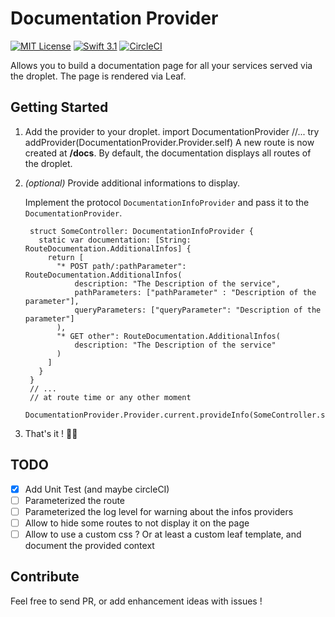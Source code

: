 # Documentation Provider 

<a href="LICENSE"><img src="http://img.shields.io/badge/license-MIT-brightgreen.svg" alt="MIT License"></a>
<a href="https://swift.org"><img src="http://img.shields.io/badge/swift-3.1-brightgreen.svg" alt="Swift 3.1"></a>
<a href="https://circleci.com/gh/zarghol/documentation-provider/tree/master"><img src="https://circleci.com/gh/zarghol/documentation-provider/tree/master.svg?style=svg" alt="CircleCI"></a>

Allows you to build a documentation page for all your services served via the droplet.
The page is rendered via Leaf.

## Getting Started

1. Add the provider to your droplet.
       import DocumentationProvider
       //...
       try addProvider(DocumentationProvider.Provider.self)
   A new route is now created at **/docs**.
   By default, the documentation displays all routes of the droplet.
2. *(optional)* Provide additional informations to display.

    Implement the protocol `DocumentationInfoProvider` and pass it to the `DocumentationProvider`.

        struct SomeController: DocumentationInfoProvider {
          static var documentation: [String: RouteDocumentation.AdditionalInfos] { 
            return [
              "* POST path/:pathParameter": RouteDocumentation.AdditionalInfos(
                  description: "The Description of the service",
                  pathParameters: ["pathParameter" : "Description of the parameter"],
                  queryParameters: ["queryParameter": "Description of the parameter"]
              ),
              "* GET other": RouteDocumentation.AdditionalInfos(
                  description: "The Description of the service"
              )
            ]
          }
        }
        // ...
        // at route time or any other moment
        DocumentationProvider.Provider.current.provideInfo(SomeController.self)
    
3. That's it ! 🎉🎉

## TODO

- [x] Add Unit Test (and maybe circleCI)
- [ ] Parameterized the route
- [ ] Parameterized the log level for warning about the infos providers
- [ ] Allow to hide some routes to not display it on the page
- [ ] Allow to use a custom css ? Or at least a custom leaf template, and document the provided context

## Contribute

Feel free to send PR, or add enhancement ideas with issues !
